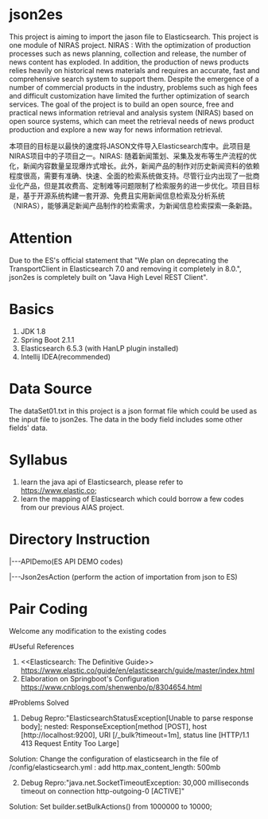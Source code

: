 # json2es
This project is aiming to import the jason file to Elasticsearch. This project is one module of NIRAS project. 
NIRAS : With the optimization of production processes such as news planning, collection and release, the number of news content has exploded. In addition, the production of news products relies heavily on historical news materials and requires an accurate, fast and comprehensive search system to support them. Despite the emergence of a number of commercial products in the industry, problems such as high fees and difficult customization have limited the further optimization of search services. The goal of the project is to build an open source, free and practical news information retrieval and analysis system (NIRAS) based on open source systems, which can meet the retrieval needs of news product production and explore a new way for news information retrieval.

本项目的目标是以最快的速度将JASON文件导入Elasticsearch库中。此项目是NIRAS项目中的子项目之一。NIRAS: 随着新闻策划、采集及发布等生产流程的优化，新闻内容数量呈现爆炸式增长。此外，新闻产品的制作对历史新闻资料的依赖程度很高，需要有准确、快速、全面的检索系统做支持。尽管行业内出现了一批商业化产品，但是其收费高、定制难等问题限制了检索服务的进一步优化。项目目标是，基于开源系统构建一套开源、免费且实用新闻信息检索及分析系统（NIRAS），能够满足新闻产品制作的检索需求，为新闻信息检索探索一条新路。

# Attention
Due to the ES's official statement that "We plan on deprecating the TransportClient in Elasticsearch 7.0 and removing it completely in 8.0.", json2es is completely built on "Java High Level REST Client".

# Basics
1. JDK 1.8
2. Spring Boot 2.1.1
3. Elasticsearch 6.5.3 (with HanLP plugin installed)
4. Intellij IDEA(recommended)

# Data Source
The dataSet01.txt in this project is a json format file which could be used as the input file to json2es. The data in the body field includes some
other fields' data.

# Syllabus
1. learn the java api of Elasticsearch, please refer to https://www.elastic.co;
2. learn the mapping of Elasticsearch which could borrow a few codes from our previous AIAS project.

# Directory Instruction 
|---APIDemo(ES API DEMO codes)

|---Json2esAction (perform the action of importation from json to ES)

# Pair Coding
Welcome any modification to the existing codes

#Useful References
1. <<Elasticsearch: The Definitive Guide>> https://www.elastic.co/guide/en/elasticsearch/guide/master/index.html
2. Elaboration on Springboot's Configuration https://www.cnblogs.com/shenwenbo/p/8304654.html

#Problems Solved
1. Debug Repro:"ElasticsearchStatusException[Unable to parse response body]; nested: ResponseException[method [POST], host [http://localhost:9200], URI [/_bulk?timeout=1m], status line [HTTP/1.1 413 Request Entity Too Large]

Solution: Change the configuration of elasticsearch in the file of /config/elasticsearch.yml : add http.max_content_length: 500mb

2. Debug Repro:"java.net.SocketTimeoutException: 30,000 milliseconds timeout on connection http-outgoing-0 [ACTIVE]"

Solution: Set builder.setBulkActions() from 1000000 to 10000;